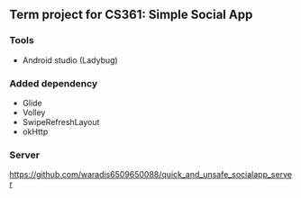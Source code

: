 ## Term project for CS361: Simple Social App
### Tools
- Android studio (Ladybug)
### Added dependency 
- Glide 
- Volley
- SwipeRefreshLayout
- okHttp
### Server
https://github.com/waradis6509650088/quick_and_unsafe_socialapp_server

